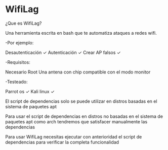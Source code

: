 # WifiLag
¿Que es WifiLag?

Una herramienta escrita en bash que te automatiza ataques a redes wifi.

-Por ejemplo:

Desautenticación ✓
Autenticación ✓
Crear AP falsos ✓


-Requisitos:

Necesario Root
Una antena con chip compatible con el modo monitor

-Testeado:

Parrot os ✓
Kali linux ✓

El script de dependencias solo se puede utilizar en distros basadas en el sistema de paquetes apt

Para usar el script de dependencias en distros no basadas en el sistema de paquetes apt como arch tendremos que satisfacer manualmente las dependencias

Para usar WifiLag necesitas ejecutar con anterioridad el script de dependencias para verificar la completa funcionalidad
